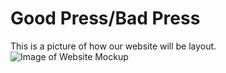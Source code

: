 # Good Press/Bad Press
This is a picture of how our website will be layout. 
![Image of Website Mockup](https://github.com/mslovett21/Bad_Press/blob/master/work_flow1.jpg)
